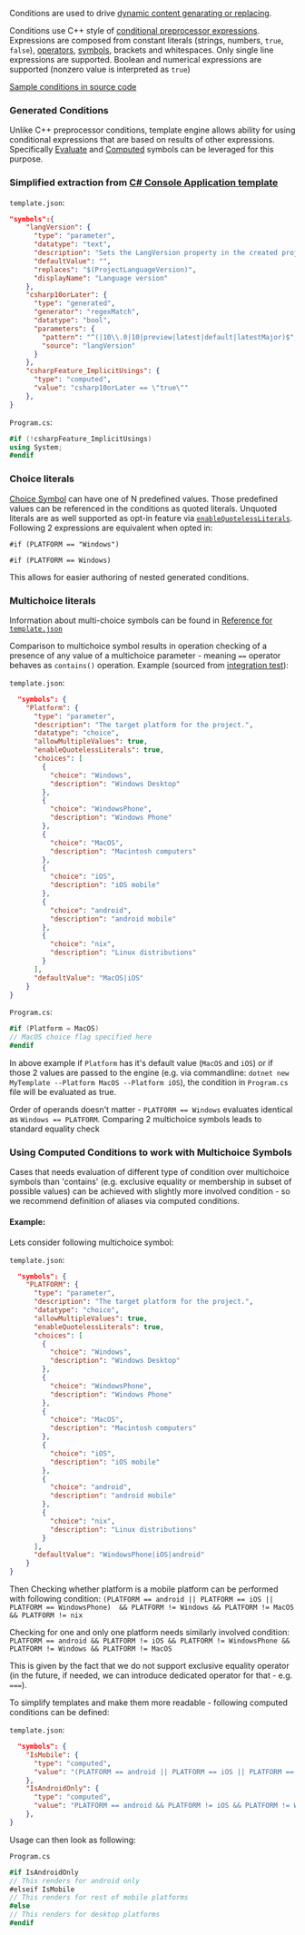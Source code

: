 Conditions are used to drive [dynamic content genarating or replacing](Conditional-processing-and-comment-syntax.md).

Conditions use C++ style of [conditional preprocessor expressions](https://docs.microsoft.com/en-us/cpp/preprocessor/hash-if-hash-elif-hash-else-and-hash-endif-directives-c-cpp?view=msvc-170). Expressions are composed from constant literals (strings, numbers, `true`, `false`), [operators](https://github.com/dotnet/templating/blob/main/src/Microsoft.TemplateEngine.Core/Expressions/Cpp/Operator.cs), [symbols](https://github.com/dotnet/templating/blob/main/docs/Available-Symbols-Generators.md), brackets and whitespaces. Only single line expressions are supported. Boolean and numerical expressions are supported (nonzero value is interpreted as `true`)

[Sample conditions in source code](https://github.com/dotnet/templating/blob/main/test/Microsoft.TemplateEngine.Core.UnitTests/ConditionalTests.CStyleEvaluator.cs)

### Generated Conditions
Unlike C++ preprocessor conditions, template engine allows ability for using conditional expressions that are based on results of other expressions. Specifically [Evaluate](Available-Symbols-Generators.md#evaluate) and [Computed](Reference-for-template.json.md#computed-symbol) symbols can be leveraged for this purpose.

### Simplified extraction from [C# Console Application template](https://github.com/dotnet/templating/tree/main/template_feed/Microsoft.DotNet.Common.ProjectTemplates.7.0/content/ConsoleApplication-CSharp)

`template.json`:
```json
"symbols":{
    "langVersion": {
      "type": "parameter",
      "datatype": "text",
      "description": "Sets the LangVersion property in the created project file",
      "defaultValue": "",
      "replaces": "$(ProjectLanguageVersion)",
      "displayName": "Language version"
    },
    "csharp10orLater": {
      "type": "generated",
      "generator": "regexMatch",
      "datatype": "bool",
      "parameters": {
        "pattern": "^(|10\\.0|10|preview|latest|default|latestMajor)$",
        "source": "langVersion"
      }
    },
    "csharpFeature_ImplicitUsings": {
      "type": "computed",
      "value": "csharp10orLater == \"true\""
    },
}
```

`Program.cs`:
```C#
#if (!csharpFeature_ImplicitUsings)
using System;
#endif
```

### Choice literals

[Choice Symbol](Reference-for-template.json.md#examples) can have one of N predefined values. Those predefined values can be referenced in the conditions as quoted literals. Unquoted literals are as well supported as opt-in feature via [`enableQuotelessLiterals`](Reference-for-template.json.md#enableQuotelessLiterals). Following 2 expressions are equivalent when opted in:

`#if (PLATFORM == "Windows")`

`#if (PLATFORM == Windows)`

This allows for easier authoring of nested generated conditions.

### Multichoice literals

Information about multi-choice symbols can be found in [Reference for `template.json`](Reference-for-template.json.md#multichoice-symbols-specifics)

Comparison to multichoice symbol results in operation checking of a presence of any value of a multichoice parameter - meaning `==` operator behaves as `contains()` operation. Example (sourced from [integration test](https://github.com/dotnet/templating/tree/main/test/Microsoft.TemplateEngine.TestTemplates/test_templates/TemplateWithMultiValueChoice)):

`template.json`:
```json
  "symbols": {
    "Platform": {
      "type": "parameter",
      "description": "The target platform for the project.",
      "datatype": "choice",
      "allowMultipleValues": true,
      "enableQuotelessLiterals": true,
      "choices": [
        {
          "choice": "Windows",
          "description": "Windows Desktop"
        },
        {
          "choice": "WindowsPhone",
          "description": "Windows Phone"
        },
        {
          "choice": "MacOS",
          "description": "Macintosh computers"
        },
        {
          "choice": "iOS",
          "description": "iOS mobile"
        },
        {
          "choice": "android",
          "description": "android mobile"
        },
        {
          "choice": "nix",
          "description": "Linux distributions"
        }
      ],
      "defaultValue": "MacOS|iOS"
    }
}
```

`Program.cs`:
```C#
#if (Platform = MacOS)
// MacOS choice flag specified here
#endif
```

In above example if `Platform` has it's default value (`MacOS` and `iOS`) or if those 2 values are passed to the engine (e.g. via commandline: `dotnet new MyTemplate --Platform MacOS --Platform iOS`), the condition in `Program.cs` file will be evaluated as true.

Order of operands doesn't matter - `PLATFORM == Windows` evaluates identical as `Windows == PLATFORM`. Comparing 2 multichoice symbols leads to standard equality check

### Using Computed Conditions to work with Multichoice Symbols

Cases that needs evaluation of different type of condition over multichoice symbols than 'contains' (e.g. exclusive equality or membership in subset of possible values) can be achieved with slightly more involved condition - so we recommend definition of aliases via computed conditions.

#### Example:

Lets consider following multichoice symbol:

`template.json`:
```json
  "symbols": {
    "PLATFORM": {
      "type": "parameter",
      "description": "The target platform for the project.",
      "datatype": "choice",
      "allowMultipleValues": true,
      "enableQuotelessLiterals": true,
      "choices": [
        {
          "choice": "Windows",
          "description": "Windows Desktop"
        },
        {
          "choice": "WindowsPhone",
          "description": "Windows Phone"
        },
        {
          "choice": "MacOS",
          "description": "Macintosh computers"
        },
        {
          "choice": "iOS",
          "description": "iOS mobile"
        },
        {
          "choice": "android",
          "description": "android mobile"
        },
        {
          "choice": "nix",
          "description": "Linux distributions"
        }
      ],
      "defaultValue": "WindowsPhone|iOS|android"
    }
}
```

Then Checking whether platform is a mobile platform can be performed with following condition: `(PLATFORM == android || PLATFORM == iOS || PLATFORM == WindowsPhone)  && PLATFORM != Windows && PLATFORM != MacOS && PLATFORM != nix`

Checking for one and only one platform needs similarly involved condition: `PLATFORM == android && PLATFORM != iOS && PLATFORM != WindowsPhone && PLATFORM != Windows && PLATFORM != MacOS`

This is given by the fact that we do not support exclusive equality operator (in the future, if needed, we can introduce dedicated operator for that - e.g. `===`).

To simplify templates and make them more readable - following computed conditions can be defined:

`template.json`:
```json
  "symbols": {
    "IsMobile": {
      "type": "computed",
      "value": "(PLATFORM == android || PLATFORM == iOS || PLATFORM == WindowsPhone)  && PLATFORM != Windows && PLATFORM != MacOS && PLATFORM != nix"
    },
    "IsAndroidOnly": {
      "type": "computed",
      "value": "PLATFORM == android && PLATFORM != iOS && PLATFORM != WindowsPhone && PLATFORM != Windows && PLATFORM != MacOS && PLATFORM != nix"
    },
}
```

Usage can then look as following:

`Program.cs`
```C#
#if IsAndroidOnly
// This renders for android only
#elseif IsMobile
// This renders for rest of mobile platforms
#else
// This renders for desktop platforms
#endif
```